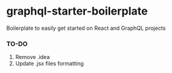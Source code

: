 # graphql-starter-boilerplate
Boilerplate to easily get started on React and GraphQL projects

### TO-DO
1. Remove .idea 
2. Update .jsx files formatting
